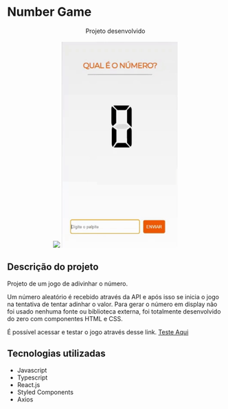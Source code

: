 <h1>Number Game</h1>

<div align="center">
  <div>Projeto desenvolvido</div>
  </br>
  <img src="http://img.shields.io/static/v1?label=STATUS&message=TESTES%20&color=GREEN&style=for-the-badge"/>
  <img src="./src/utils/images/giphy (1).gif"/>
</div>

<h2>
  Descrição do projeto
</h2>
<p>
  Projeto de um jogo de adivinhar o número. 
  
  Um número aleatório é recebido através da API e após isso se inicia o jogo na tentativa de tentar adinhar o valor. 
  Para gerar o número em display não foi usado nenhuma fonte ou biblioteca externa, foi totalmente desenvolvido do zero com componentes HTML e CSS. 
  
  
  É possível acessar e testar o jogo através desse link.
  <a href="https://gabriel-fr.github.io/number_game/" target="_blank"> Teste Aqui </a>
</p>

## Tecnologias utilizadas

- Javascript
- Typescript
- React.js
- Styled Components
- Axios
